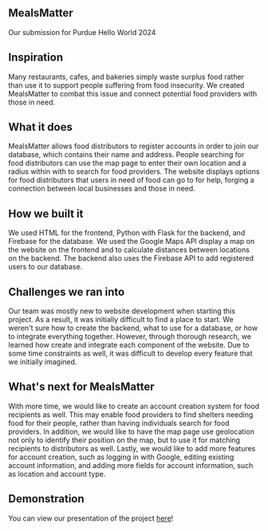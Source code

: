 ## MealsMatter
Our submission for Purdue Hello World 2024

## Inspiration
Many restaurants, cafes, and bakeries simply waste surplus food rather than use it to support people suffering from food insecurity. We created MealsMatter to combat this issue and connect potential food providers with those in need.

## What it does
MealsMatter allows food distributors to register accounts in order to join our database, which contains their name and address. People searching for food distributors can use the map page to enter their own location and a radius within with to search for food providers. The website displays options for food distributors that users in need of food can go to for help, forging a connection between local businesses and those in need.

## How we built it
We used HTML for the frontend, Python with Flask for the backend, and Firebase for the database. We used the Google Maps API display a map on the website on the frontend and to calculate distances between locations on the backend. The backend also uses the Firebase API to add registered users to our database.

## Challenges we ran into
Our team was mostly new to website development when starting this project. As a result, it was initially difficult to find a place to start. We weren't sure how to create the backend, what to use for a database, or how to integrate everything together. However, through thorough research, we learned how create and integrate each component of the website. Due to some time constraints as well, it was difficult to develop every feature that we initially imagined.

## What's next for MealsMatter
With more time, we would like to create an account creation system for food recipients as well. This may enable food providers to find shelters needing food for their people, rather than having individuals search for food providers. In addition, we would like to have the map page use geolocation not only to identify their position on the map, but to use it for matching recipients to distributors as well. Lastly, we would like to add more features for account creation, such as logging in with Google, editing existing account information, and adding more fields for account information, such as location and account type.

## Demonstration
You can view our presentation of the project [here](https://youtu.be/iheX_2HVYGI)!
